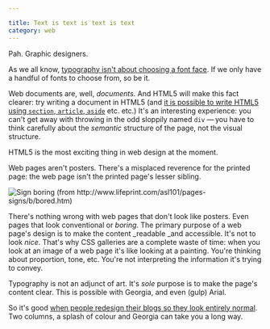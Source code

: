 ```yaml
---

title: Text is text is text is text
category: web
---
```


Pah. Graphic designers.

As we all know, [typography isn't about choosing a font face](http://ilovetypography.com/2008/04/04/on-choosing-type/). If we only have a handful of fonts to choose from, so be it.

Web documents are, well, _documents_. And HTML5 will make this fact clearer: try writing a document in HTML5 (and [it is possible to write HTML5 using `section`, `article`, `aside`](http://orderedlist.com/articles/structural-tags-in-html5) etc. etc.) It's an interesting experience: you can't get away with throwing in the odd sloppily named `div` — you have to think carefully about the _semantic_ structure of the page, not the visual structure.

HTML5 is the most exciting thing in web design at the moment.

Web pages aren't posters. There's a misplaced reverence for the printed page: the web page isn't the printed page's lesser sibling.

![Sign boring (from http://www.lifeprint.com/asl101/pages-signs/b/bored.htm)](http://leonpaternoster.com/wp-content/uploads/2009/06/boring.jpg)

There's nothing wrong with web pages that don't look like posters. Even pages that look conventional or _boring_. The primary purpose of a web page's design is to make the content _readable _and accessible. It's not to look _nice_. That's why CSS galleries are a complete waste of time: when you look at an image of a web page it's like looking at a painting. You're thinking about proportion, tone, etc. You're not interpreting the information it's trying to convey.

Typography is not an adjunct of art. It's _sole_ purpose is to make the page's content clear. This is possible with Georgia, and even (gulp) Arial.

So it's good [when people redesign their blogs so they look entirely normal](http://www.zeldman.com/2009/06/12/redesigned/). Two columns, a splash of colour and Georgia can take you a long way.
